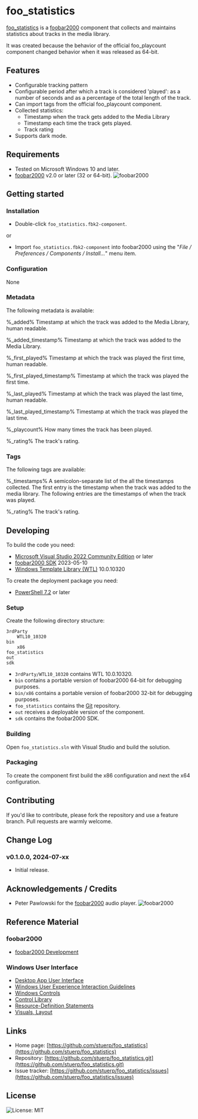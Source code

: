 
# foo_statistics

[foo_statistics](https://github.com/stuerp/foo_statistics/releases) is a [foobar2000](https://www.foobar2000.org/) component that collects and maintains statistics about tracks in the media library.

It was created because the behavior of the official foo_playcount component changed behavior when it was released as 64-bit.

## Features

* Configurable tracking pattern
* Configurable period after which a track is considered 'played': as a number of seconds and as a percentage of the total length of the track.
* Can import tags from the official foo_playcount component.
* Collected statistics:
  * Timestamp when the track gets added to the Media Library
  * Timestamp each time the track gets played.
  * Track rating
* Supports dark mode.

## Requirements

* Tested on Microsoft Windows 10 and later.
* [foobar2000](https://www.foobar2000.org/download) v2.0 or later (32 or 64-bit). ![foobar2000](https://www.foobar2000.org/button-small.png)

## Getting started

### Installation

* Double-click `foo_statistics.fbk2-component`.

or

* Import `foo_statistics.fbk2-component` into foobar2000 using the "*File / Preferences / Components / Install...*" menu item.

### Configuration

None

### Metadata

The following metadata is available:

%_added%
    Timestamp at which the track was added to the Media Library, human readable.

%_added_timestamp%
    Timestamp at which the track was added to the Media Library.

%_first_played%
    Timestamp at which the track was played the first time, human readable.

%_first_played_timestamp%
    Timestamp at which the track was played the first time.

%_last_played%
    Timestamp at which the track was played the last time, human readable.

%_last_played_timestamp%
    Timestamp at which the track was played the last time.

%_playcount%
    How many times the track has been played.

%_rating%
    The track's rating.

### Tags

The following tags are available:

%_timestamps%
    A semicolon-separate list of the all the timestamps collected. The first entry is the timestamp when the track was added to the media library. The following entries are the timestamps of when the track was played.

%_rating%
    The track's rating.

## Developing

To build the code you need:

* [Microsoft Visual Studio 2022 Community Edition](https://visualstudio.microsoft.com/downloads/) or later
* [foobar2000 SDK](https://www.foobar2000.org/SDK) 2023-05-10
* [Windows Template Library (WTL)](https://github.com/Win32-WTL/WTL) 10.0.10320

To create the deployment package you need:

* [PowerShell 7.2](https://github.com/PowerShell/PowerShell) or later

### Setup

Create the following directory structure:

    3rdParty
        WTL10_10320
    bin
        x86
    foo_statistics
    out
    sdk

* `3rdParty/WTL10_10320` contains WTL 10.0.10320.
* `bin` contains a portable version of foobar2000 64-bit for debugging purposes.
* `bin/x86` contains a portable version of foobar2000 32-bit for debugging purposes.
* `foo_statistics` contains the [Git](https://github.com/stuerp/foo_statistics) repository.
* `out` receives a deployable version of the component.
* `sdk` contains the foobar2000 SDK.

### Building

Open `foo_statistics.sln` with Visual Studio and build the solution.

### Packaging

To create the component first build the x86 configuration and next the x64 configuration.

## Contributing

If you'd like to contribute, please fork the repository and use a feature
branch. Pull requests are warmly welcome.

## Change Log

### v0.1.0.0, 2024-07-xx

* Initial release.

## Acknowledgements / Credits

* Peter Pawlowski for the [foobar2000](https://www.foobar2000.org/) audio player. ![foobar2000](https://www.foobar2000.org/button-small.png)

## Reference Material

### foobar2000

* [foobar2000 Development](https://wiki.hydrogenaud.io/index.php?title=Foobar2000:Development:Overview)

### Windows User Interface

* [Desktop App User Interface](https://learn.microsoft.com/en-us/windows/win32/windows-application-ui-development)
* [Windows User Experience Interaction Guidelines](https://learn.microsoft.com/en-us/windows/win32/uxguide/guidelines)
* [Windows Controls](https://learn.microsoft.com/en-us/windows/win32/controls/window-controls)
* [Control Library](https://learn.microsoft.com/en-us/windows/win32/controls/individual-control-info)
* [Resource-Definition Statements](https://learn.microsoft.com/en-us/windows/win32/menurc/resource-definition-statements)
* [Visuals, Layout](https://learn.microsoft.com/en-us/windows/win32/uxguide/vis-layout)

## Links

* Home page: [https://github.com/stuerp/foo_statistics](https://github.com/stuerp/foo_statistics)
* Repository: [https://github.com/stuerp/foo_statistics.git](https://github.com/stuerp/foo_statistics.git)
* Issue tracker: [https://github.com/stuerp/foo_statistics/issues](https://github.com/stuerp/foo_statistics/issues)

## License

![License: MIT](https://img.shields.io/badge/license-MIT-yellow.svg)

